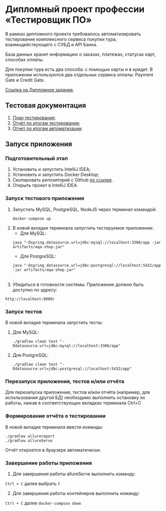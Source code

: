 # Дипломный проект профессии «Тестировщик ПО»
В рамках дипломного проекта требовалось автоматизировать тестирование комплексного сервиса покупки тура, взаимодействующего с СУБД и API Банка.

База данных хранит информацию о заказах, платежах, статусах карт, способах оплаты.

Для покупки тура есть два способа: с помощью карты и в кредит. В приложении используются два отдельных сервиса оплаты: Payment Gate и Credit Gate.

[Ссылка на Дипломное задание](https://github.com/AlekO1967/Diploma_Marakesh).

## Тестовая документация
1. [План тестирования](https://github.com/AlekO1967/Diploma_Marakesh/blob/master/documentation/Plan.md);
1. [Отчёт по итогам тестирования](https://github.com/AlekO1967/Diploma_Marrakesh/blob/master/documentation/Repotr.md);
1. [Отчет по итогам автоматизации](https://github.com/AlekO1967/Diploma_Marrakesh/blob/master/documentation/Summary.md)

## Запуск приложения
### Подготовительный этап
1. Установить и запустить IntelliJ IDEA;
1. Установить и запустить Docker Desktop;
1. Скопировать репозиторий с Github [по ссылке](https://github.com/AlekO1967/Diploma_Marakesh).
1. Открыть проект в IntelliJ IDEA.

### Запуск тестового приложения
1. Запустить MySQL, PostgreSQL, NodeJS через терминал командой:
   ```
   docker-compose up
   ```
1. В новой вкладке терминала запустить тестируемое приложение:
    * Для MySQL:
   ```
   java "-Dspring.datasource.url=jdbc:mysql://localhost:3306/app -jar artifacts/aqa-shop.jar"
   ```
    * Для PostgreSQL:
   ```
   java "-Dspring.datasource.url=jdbc:postgresql://localhost:5432/app -jar artifacts/aqa-shop.jar"
   ```
   .
1. Убедиться в готовности системы. Приложение должно быть доступно по адресу:
```
http://localhost:8080/
```

### Запуск тестов
В новой вкладке терминала запустить тесты:
1. Для MySQL:
   ```
   ./gradlew clean test "-Ddatasource.url=jdbc:mysql://localhost:3306/app"
   ```
1. Для PostgreSQL:
   ```
   ./gradlew clean test "-Ddatasource.url=jdbc:postgresql://localhost:5432/app"
   ```
### Перезапуск приложения, тестов и/или отчёта
Для перезапуска приложения, тестов и/или отчёта (например, для использования другой БД) необходимо выполнить остановку их работы, нажав в соответствующих вкладках терминала Ctrl+С

### Формирование отчёта о тестировании
В новой вкладке терминала ввести команды:
```
./gradlew allurereport
./gradlew allureServe
```
Отчёт откроется в браузере автоматически.

### Завершение работы приложения
1. Для завершения работы allureServe выполнить команду:

`Ctrl + С` далее выбрать `Y`

2. Для завершения работы контейнеров выполнить команду:

`Ctrl + С` далее `docker-compose down`
